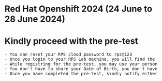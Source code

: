 # Red Hat Openshift 2024 (24 June to 28 June 2024)

# Kindly proceed with the pre-test
<pre>
- You can reset your RPS cloud password to rps@123
- Once you login to your RPS Lab machine, you will find the pre-test url in the desktop 
- While registring for the pre-test, you may use your personal email not the BOFA id
- You don't have to share your Date of Birth, you don't have to turn on the camera
- Once you have completed the pre-test, kindly notify either via chat or you can tell me
</pre>
